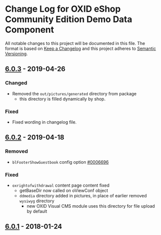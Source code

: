 # Change Log for OXID eShop Community Edition Demo Data Component

All notable changes to this project will be documented in this file.
The format is based on [Keep a Changelog](http://keepachangelog.com/)
and this project adheres to [Semantic Versioning](http://semver.org/).

## [6.0.3] - 2019-04-26

### Changed
- Removed the `out/pictures/generated` directory from package
    - this directory is filled dynamically by shop.

### Fixed
- Fixed wording in changelog file.

## [6.0.2] - 2019-04-18

### Removed
- `blFooterShowGuestbook` config option [#0006696](https://bugs.oxid-esales.com/view.php?id=6696)

### Fixed
- `oxrightofwithdrawal` content page content fixed
    - getBaseDir now called on oViewConf object
    - `ddmedia` directory added in pictures, in place of earlier removed `wysiwyg` directory
        - new OXID Visual CMS module uses this directory for file upload by default

## [6.0.1] - 2018-01-24


[6.0.3]: https://github.com/OXID-eSales/oxideshop_demodata_ce/compare/v6.0.2...v6.0.3
[6.0.2]: https://github.com/OXID-eSales/oxideshop_demodata_ce/compare/v6.0.1...v6.0.2
[6.0.1]: https://github.com/OXID-eSales/oxideshop_demodata_ce/compare/v6.0.0...v6.0.1
